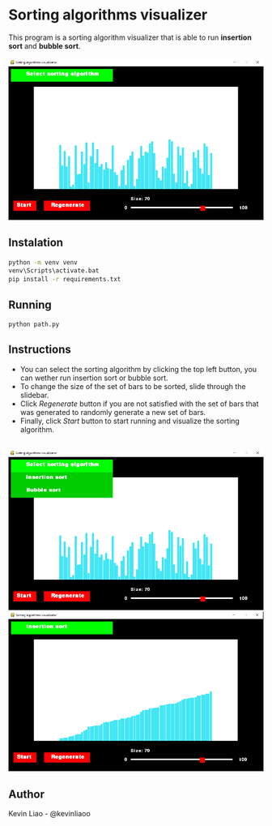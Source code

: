 # Sorting algorithms visualizer
This program is a sorting algorithm visualizer that is able to run **insertion sort** and **bubble sort**. <br><br>
![img](https://github.com/Kevinliaoo/Sorting-Algorithms-Visualizer/blob/master/assets/Captura1.PNG)
<br>

## Instalation 
```bash
python -m venv venv 
venv\Scripts\activate.bat
pip install -r requirements.txt
```

## Running 
```bash
python path.py
```

## Instructions 

* You can select the sorting algorithm by clicking the top left button, you can wether run insertion sort or bubble sort. 
* To change the size of the set of bars to be sorted, slide through the slidebar. 
* Click *Regenerate* button if you are not satisfied with the set of bars that was generated to randomly generate a new set of bars.
* Finally, click *Start* button to start running and visualize the sorting algorithm. 
<br>
<img src="https://github.com/Kevinliaoo/Sorting-Algorithms-Visualizer/blob/master/assets/Captura2.PNG">
<br>
<img src="https://github.com/Kevinliaoo/Sorting-Algorithms-Visualizer/blob/master/assets/Captura3.PNG">
<br>

## Author 
Kevin Liao - @kevinliaoo
